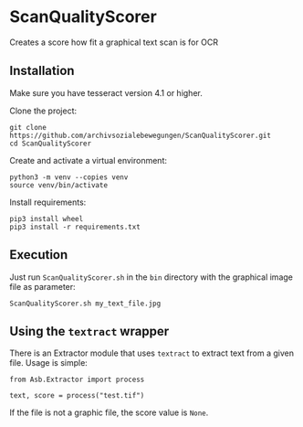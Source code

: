 # ScanQualityScorer
Creates a score how fit a graphical text scan is for OCR

## Installation

Make sure you have tesseract version 4.1 or higher.

Clone the project:

    git clone https://github.com/archivsozialebewegungen/ScanQualityScorer.git
    cd ScanQualityScorer

Create and activate a virtual environment:

    python3 -m venv --copies venv
    source venv/bin/activate
    
Install requirements:

    pip3 install wheel
    pip3 install -r requirements.txt

## Execution

Just run <code>ScanQualityScorer.sh</code> in the <code>bin</code> directory with the graphical image file as parameter:

	ScanQualityScorer.sh my_text_file.jpg
	
## Using the <code>textract</code> wrapper

There is an Extractor module that uses <code>textract</code> to extract text from a given file. Usage is simple:

    from Asb.Extractor import process
    
    text, score = process("test.tif")

If the file is not a graphic file, the score value is <code>None</code>.